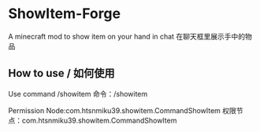 # ShowItem-Forge
A minecraft mod to show item on your hand in chat
在聊天框里展示手中的物品
## How to use / 如何使用
Use command /showitem
命令：/showitem

Permission Node:com.htsnmiku39.showitem.CommandShowItem
权限节点：com.htsnmiku39.showitem.CommandShowItem